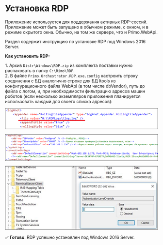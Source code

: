 # Установка RDP
Приложение используется для поддержания активных RDP-сессий. Приложение может быть запущено в обычном режиме, с окном, и в режиме скрытого окна. Обычно, на том же сервере, что и Primo.WebApi.

Раздел содержит инструкцию по установке RDP под Windows 2016 Server. 

**Как установить RDP:**

1\. Архив `Distr\Windows\RDP.zip` из комплекта поставки нужно распаковать в папку `C:\Rimo\RDP`.\
2\. В файле `Primo.Orchestrator.RDP.exe.config` настроить строку соединения с БД аналогично строке для БД ltools из конфигурационного файла WebApi (в том числе dbVendor), путь до файла с логом, и, при необходимости фильтрацию адресов машин роботов (если несколько экземпляров приложения планируется использовать каждый для своего списка адресов):

![](<../../../.gitbook/assets/install-rdp-1.png>)

![](<../../../.gitbook/assets/install-rdp-2.png>)

![](<../../../.gitbook/assets/install-rdp-3.png>)

:white_check_mark: **Готово**: RDP успешно установлен под Windows 2016 Server.



